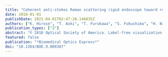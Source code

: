 ```yaml
---
title: "Coherent anti-stokes Raman scattering rigid endoscope toward robot-assisted surgery"
date: 2018-01-01
publishDate: 2021-04-01T02:47:20.146835Z
authors: ["K. Hirose", "T. Aoki", "T. Furukawa", "S. Fukushima", "H. Niioka", "S. Deguchi", "M. Hashimoto"]
publication_types: ["2"]
abstract: "© 2018 Optical Society of America. Label-free visualization of nerves and nervous plexuses will improve the preservation of neurological functions in nerve-sparing robot-assisted surgery. We have developed a coherent anti-Stokes Raman scattering (CARS) rigid endoscope to distinguish nerves from other tissues during surgery. The developed endoscope, which has a tube with a diameter of 12 mm and a length of 270 mm, achieved 0.91% image distortion and 8.6% non-uniformity of CARS intensity in the whole field of view (650 µm diameter). We demonstrated CARS imaging of a rat sciatic nerve and visualization of the fine structure of nerve fibers."
featured: false
publication: "*Biomedical Optics Express*"
doi: "10.1364/BOE.9.000387"
---
```


